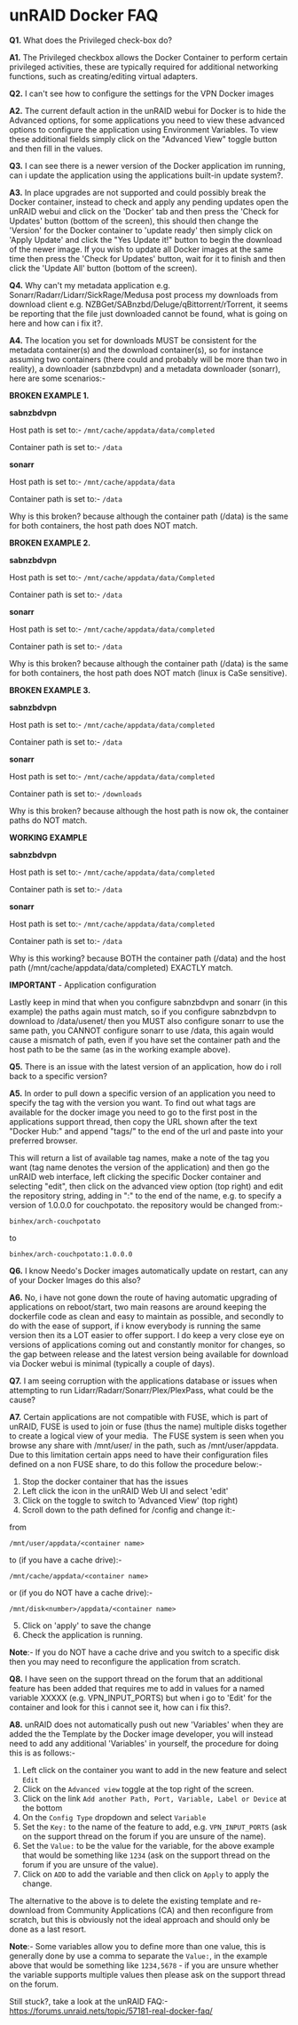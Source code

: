 # **unRAID Docker FAQ**

**Q1.** What does the Privileged check-box do?

**A1.** The Privileged checkbox allows the Docker Container to perform certain privileged activities, these are typically required for additional networking functions, such as creating/editing virtual adapters.

**Q2.** I can't see how to configure the settings for the VPN Docker images

**A2.** The current default action in the unRAID webui for Docker is to hide the Advanced options, for some applications you need to view these advanced options to configure the application using Environment Variables. To view these additional fields simply click on the "Advanced View" toggle button and then fill in the values.

**Q3.** I can see there is a newer version of the Docker application im running, can i update the application using the applications built-in update system?.

**A3.** In place upgrades are not supported and could possibly break the Docker container, instead to check and apply any pending updates open the unRAID webui and click on the 'Docker' tab and then press the 'Check for Updates' button (bottom of the screen), this should then change the 'Version' for the Docker container to 'update ready' then simply click on 'Apply Update' and click the "Yes Update it!" button to begin the download of the newer image. If you wish to update all Docker images at the same time then press the 'Check for Updates' button, wait for it to finish and then click the 'Update All' button (bottom of the screen).

**Q4.** Why can't my metadata application e.g. Sonarr/Radarr/Lidarr/SickRage/Medusa post process my downloads from download client e.g. NZBGet/SABnzbd/Deluge/qBittorrent/rTorrent, it seems be reporting that the file just downloaded cannot be found, what is going on here and how can i fix it?.

**A4.** The location you set for downloads MUST be consistent for the metadata container(s) and the download container(s), so for instance assuming two containers (there could and probably will be more than two in reality), a downloader (sabnzbdvpn) and a metadata downloader (sonarr), here are some scenarios:-

**BROKEN EXAMPLE 1.**</span>

**sabnzbdvpn**

Host path is set to:-
```/mnt/cache/appdata/data/completed```

Container path is set to:-
```/data```

**sonarr**

Host path is set to:-
```/mnt/cache/appdata/data```

Container path is set to:-
  ```/data```

Why is this broken? because although the container path (/data) is the same for both containers, the host path does NOT match.

**BROKEN EXAMPLE 2.**</span>

**sabnzbdvpn**

Host path is set to:-
```/mnt/cache/appdata/data/Completed```

Container path is set to:-
```/data```

**sonarr**

Host path is set to:-
```/mnt/cache/appdata/data/completed```

Container path is set to:-
```/data```

Why is this broken? because although the container path (/data) is the same for both containers, the host path does NOT match (linux is CaSe sensitive).

**BROKEN EXAMPLE 3.**</span>

**sabnzbdvpn**

Host path is set to:-
```/mnt/cache/appdata/data/completed```

Container path is set to:-
```/data```

**sonarr**

Host path is set to:-
```/mnt/cache/appdata/data/completed```

Container path is set to:-
```/downloads```

Why is this broken? because although the host path is now ok, the container paths do NOT match.

**WORKING EXAMPLE**</span>

**sabnzbdvpn**

Host path is set to:-
```/mnt/cache/appdata/data/completed```

Container path is set to:-
```/data```

**sonarr**

Host path is set to:-
```/mnt/cache/appdata/data/completed```

Container path is set to:-
```/data```

Why is this working? because BOTH the container path (/data) and the host path (/mnt/cache/appdata/data/completed) EXACTLY match.

**IMPORTANT** - Application configuration

Lastly keep in mind that when you configure sabnzbdvpn and sonarr (in this example) the paths again must match, so if you configure sabnzbdvpn to download to /data/usenet/ then you MUST also configure sonarr to use the same path, you CANNOT configure sonarr to use /data, this again would cause a mismatch of path, even if you have set the container path and the host path to be the same (as in the working example above).

**Q5.** There is an issue with the latest version of an application, how do i roll back to a specific version?

**A5.** In order to pull down a specific version of an application you need to specify the tag with the version you want. To find out what tags are available for the docker image you need to go to the first post in the applications support thread, then copy the URL shown after the text "Docker Hub:" and append "tags/" to the end of the url and paste into your preferred browser.

This will return a list of available tag names, make a note of the tag you want (tag name denotes the version of the application) and then go the unRAID web interface, left clicking the specific Docker container and selecting "edit", then click on the advanced view option (top right) and edit the repository string, adding in ":<the tag you want>" to the end of the name, e.g. to specify a version of 1.0.0.0 for couchpotato. the repository would be changed from:-

```binhex/arch-couchpotato```

to

```binhex/arch-couchpotato:1.0.0.0```

**Q6.** I know Needo's Docker images automatically update on restart, can any of your Docker Images do this also?

**A6.** No, i have not gone down the route of having automatic upgrading of applications on reboot/start, two main reasons are around keeping the dockerfile code as clean and easy to maintain as possible, and secondly to do with the ease of support, if i know everybody is running the same version then its a LOT easier to offer support. I do keep a very close eye on versions of applications coming out and constantly monitor for changes, so the gap between release and the latest version being available for download via Docker webui is minimal (typically a couple of days).

**Q7.** I am seeing corruption with the applications database or issues when attempting to run Lidarr/Radarr/Sonarr/Plex/PlexPass, what could be the cause?

**A7.** Certain applications are not compatible with FUSE, which is part of unRAID, FUSE is used to join or fuse (thus the name) multiple disks together to create a logical view of your media. 
The FUSE system is seen when you browse any share with /mnt/user/ in the path, such as /mnt/user/appdata. Due to this limitation certain apps need to have their configuration files defined on a non FUSE share, to do this follow the procedure below:-

1. Stop the docker container that has the issues
2. Left click the icon in the unRAID Web UI and select 'edit'
3. Click on the toggle to switch to 'Advanced View' (top right)
4. Scroll down to the path defined for /config and change it:-

from

```/mnt/user/appdata/<container name>```

to (if you have a cache drive):-

```/mnt/cache/appdata/<container name>```

or (if you do NOT have a cache drive):-

```/mnt/disk<number>/appdata/<container name>```

5. Click on 'apply' to save the change
6. Check the application is running.

**Note**:- If you do NOT have a cache drive and you switch to a specific disk then you may need to reconfigure the application from scratch.

**Q8.** I have seen on the support thread on the forum that an additional feature has been added that requires me to add in values for a named variable XXXXX (e.g. VPN_INPUT_PORTS) but when i go to 'Edit' for the container and look for this i cannot see it, how can i fix this?.

**A8.** unRAID does not automatically push out new 'Variables' when they are added the the Template by the Docker image developer, you will instead need to add any additional 'Variables' in yourself, the procedure for doing this is as follows:-

1. Left click on the container you want to add in the new feature and select ```Edit```
2. Click on the ```Advanced view``` toggle at the top right of the screen.
3. Click on the link ```Add another Path, Port, Variable, Label or Device``` at the bottom
4. On the ```Config Type``` dropdown and select ```Variable```
5. Set the ```Key:``` to the name of the feature to add, e.g. ```VPN_INPUT_PORTS``` (ask on the support thread on the forum if you are unsure of the name).
6. Set the ```Value:``` to be the value for the variable, for the above example that would be something like ```1234``` (ask on the support thread on the forum if you are unsure of the value).
7. Click on ```ADD``` to add the variable and then click on ```Apply``` to apply the change.

The alternative to the above is to delete the existing template and re-download from Community Applications (CA) and then reconfigure from scratch, but this is obviously not the ideal approach and should only be done as a last resort.

**Note**:- Some variables allow you to define more than one value, this is generally done by use a comma to separate the ```Value:```, in the example above that would be something like ```1234,5678``` - if you are unsure whether the variable supports multiple values then please ask on the support thread on the forum.

Still stuck?, take a look at the unRAID FAQ:- https://forums.unraid.nets/topic/57181-real-docker-faq/
